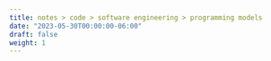 ```yaml
---
title: notes > code > software engineering > programming models
date: "2023-05-30T00:00:00-06:00"
draft: false
weight: 1
---
```

